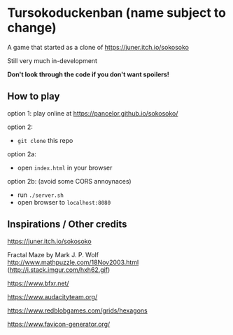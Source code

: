 # Tursokoduckenban (name subject to change)

A game that started as a clone of https://juner.itch.io/sokosoko

Still very much in-development

**Don't look through the code if you don't want spoilers!**

## How to play

option 1: play online at https://pancelor.github.io/sokosoko/

option 2:
* `git clone` this repo

option 2a:
* open `index.html` in your browser

option 2b: (avoid some CORS annoynaces)
* run `./server.sh`
* open browser to `localhost:8080`

## Inspirations / Other credits

https://juner.itch.io/sokosoko

Fractal Maze by Mark J. P. Wolf http://www.mathpuzzle.com/18Nov2003.html
(http://i.stack.imgur.com/hxh62.gif)

https://www.bfxr.net/

https://www.audacityteam.org/

https://www.redblobgames.com/grids/hexagons

https://www.favicon-generator.org/
